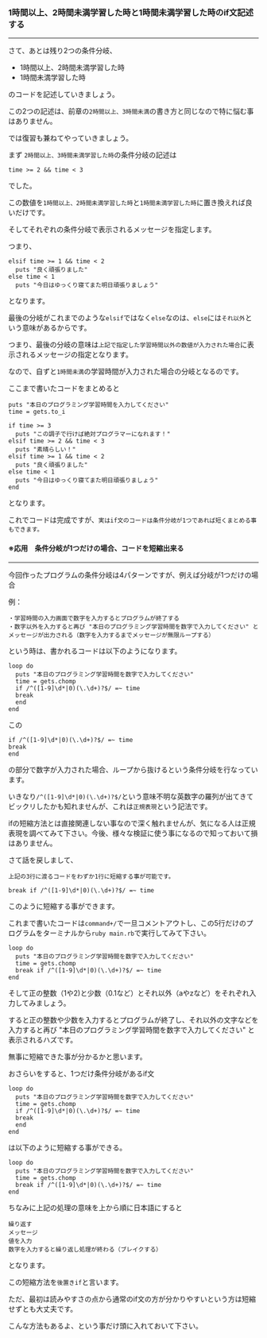 ### 1時間以上、2時間未満学習した時と1時間未満学習した時のif文記述する
****


さて、あとは残り2つの条件分岐、
- 1時間以上、2時間未満学習した時
- 1時間未満学習した時

のコードを記述していきましょう。


この2つの記述は、前章の`2時間以上、3時間未満`の書き方と同じなので特に悩む事はありません。

では復習も兼ねてやっていきましょう。


まず `2時間以上、3時間未満学習した時`の条件分岐の記述は

```
time >= 2 && time < 3
```

でした。


この数値を`1時間以上、2時間未満学習した時`と`1時間未満学習した時`に置き換えれば良いだけです。

そしてそれぞれの条件分岐で表示されるメッセージを指定します。

つまり、

```
elsif time >= 1 && time < 2
  puts "良く頑張りました"
else time < 1
  puts "今日はゆっくり寝てまた明日頑張りましょう"
  ```
  となります。


  最後の分岐がこれまでのような`elsif`ではなく`else`なのは、`else`には`それ以外`という意味があるからです。

  つまり、最後の分岐の意味は`上記で指定した学習時間以外の数値が入力された場合`に表示されるメッセージの指定となります。

  なので、自ずと`1時間未満`の学習時間が入力された場合の分岐となるのです。

  ここまで書いたコードをまとめると

  ```
  puts "本日のプログラミング学習時間を入力してください"
  time = gets.to_i

  if time >= 3
    puts "この調子で行けば絶対プログラマーになれます！"
  elsif time >= 2 && time < 3
    puts "素晴らしい！"
  elsif time >= 1 && time < 2
    puts "良く頑張りました"
  else time < 1
    puts "今日はゆっくり寝てまた明日頑張りましょう"
  end
  ```


となります。

これでコードは完成ですが、```実はif文のコードは条件分岐が1つであれば短くまとめる事もできます。```  


#### ※応用　条件分岐が1つだけの場合、コードを短縮出来る
****


今回作ったプログラムの条件分岐は4パターンですが、例えば分岐が1つだけの場合

例：
```
・学習時間の入力画面で数字を入力するとプログラムが終了する
・数字以外を入力すると再び "本日のプログラミング学習時間を数字で入力してください" とメッセージが出力される（数字を入力するまでメッセージが無限ループする）
```
という時は、書かれるコードは以下のようになります。

```
loop do
  puts "本日のプログラミング学習時間を数字で入力してください"
  time = gets.chomp
  if /^([1-9]\d*|0)(\.\d+)?$/ =~ time
  break
  end
end
```
この
```
if /^([1-9]\d*|0)(\.\d+)?$/ =~ time
break
end
```
の部分で数字が入力された場合、ループから抜けるという条件分岐を行なっています。

いきなり```/^([1-9]\d*|0)(\.\d+)?$/```という意味不明な英数字の羅列が出てきてビックリしたかも知れませんが、これは```正規表現```という記法です。

ifの短縮方法とは直接関連しない事なので深く触れませんが、気になる人は正規表現を調べてみて下さい。今後、様々な検証に使う事になるので知っておいて損はありません。

さて話を戻しまして、

```上記の3行に渡るコードをわずか1行に短縮する事が可能です。```

```break if /^([1-9]\d*|0)(\.\d+)?$/ =~ time```

このように短縮する事ができます。


これまで書いたコードは`command+/`で一旦コメントアウトし、この5行だけのプログラムをターミナルから`ruby main.rb`で実行してみて下さい。

```
loop do
  puts "本日のプログラミング学習時間を数字で入力してください"
  time = gets.chomp
  break if /^([1-9]\d*|0)(\.\d+)?$/ =~ time
end
```


そして正の整数（1や2)と少数（0.1など）とそれ以外（aやzなど）をそれぞれ入力してみましょう。

すると正の整数や少数を入力するとプログラムが終了し、それ以外の文字などを入力すると再び "本日のプログラミング学習時間を数字で入力してください" と表示されるハズです。

無事に短縮できた事が分かるかと思います。

おさらいをすると、1つだけ条件分岐があるif文
```
loop do
  puts "本日のプログラミング学習時間を数字で入力してください"
  time = gets.chomp
  if /^([1-9]\d*|0)(\.\d+)?$/ =~ time
  break
  end
end
```
は以下のように短縮する事ができる。
```
loop do
  puts "本日のプログラミング学習時間を数字で入力してください"
  time = gets.chomp
  break if /^([1-9]\d*|0)(\.\d+)?$/ =~ time
end
```
ちなみに上記の処理の意味を上から順に日本語にすると
```
繰り返す  
メッセージ  
値を入力  
数字を入力すると繰り返し処理が終わる（ブレイクする）
```

となります。

この短縮方法を```後置きif```と言います。


ただ、最初は読みやすさの点から通常のif文の方が分かりやすいという方は短縮せずとも大丈夫です。

こんな方法もあるよ、という事だけ頭に入れておいて下さい。
